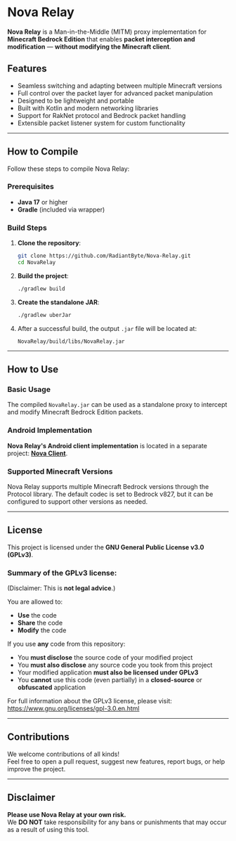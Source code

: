 # Nova Relay

**Nova Relay** is a Man-in-the-Middle (MITM) proxy implementation for **Minecraft Bedrock Edition** that enables **packet interception and modification** — **without modifying the Minecraft client**.

## Features

- Seamless switching and adapting between multiple Minecraft versions
- Full control over the packet layer for advanced packet manipulation
- Designed to be lightweight and portable
- Built with Kotlin and modern networking libraries
- Support for RakNet protocol and Bedrock packet handling
- Extensible packet listener system for custom functionality

---

## How to Compile

Follow these steps to compile Nova Relay:

### Prerequisites

- **Java 17** or higher
- **Gradle** (included via wrapper)

### Build Steps

1. **Clone the repository**:

   ```bash
   git clone https://github.com/RadiantByte/Nova-Relay.git
   cd NovaRelay
   ```

2. **Build the project**:

   ```bash
   ./gradlew build
   ```

3. **Create the standalone JAR**:

   ```bash
   ./gradlew uberJar
   ```

4. After a successful build, the output `.jar` file will be located at:
   ```
   NovaRelay/build/libs/NovaRelay.jar
   ```

---

## How to Use

### Basic Usage

The compiled `NovaRelay.jar` can be used as a standalone proxy to intercept and modify Minecraft Bedrock Edition packets.



### Android Implementation

**Nova Relay's Android client implementation** is located in a separate project: [**Nova Client**](https://github.com/RadiantByte/Nova-Client).

### Supported Minecraft Versions

Nova Relay supports multiple Minecraft Bedrock versions through the Protocol library. The default codec is set to Bedrock v827, but it can be configured to support other versions as needed.

---

## License

This project is licensed under the **GNU General Public License v3.0 (GPLv3)**.

### Summary of the GPLv3 license:
(Disclaimer: This is **not legal advice**.)

You are allowed to:
- **Use** the code
- **Share** the code
- **Modify** the code

If you use **any** code from this repository:
- You **must disclose** the source code of your modified project
- You **must also disclose** any source code you took from this project
- Your modified application **must also be licensed under GPLv3**
- You **cannot** use this code (even partially) in a **closed-source** or **obfuscated** application

For full information about the GPLv3 license, please visit:  
https://www.gnu.org/licenses/gpl-3.0.en.html

---

## Contributions

We welcome contributions of all kinds!  
Feel free to open a pull request, suggest new features, report bugs, or help improve the project.

---

## Disclaimer

**Please use Nova Relay at your own risk.**  
We **DO NOT** take responsibility for any bans or punishments that may occur as a result of using this tool.